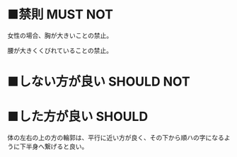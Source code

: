 ﻿# ■禁則 MUST NOT
女性の場合、胸が大きいことの禁止。  

腰が大きくくびれていることの禁止。  

# ■しない方が良い SHOULD NOT


# ■した方が良い SHOULD
体の左右の上の方の輪郭は、平行に近い方が良く、その下から順ハの字になるように下半身へ繋げると良い。  
